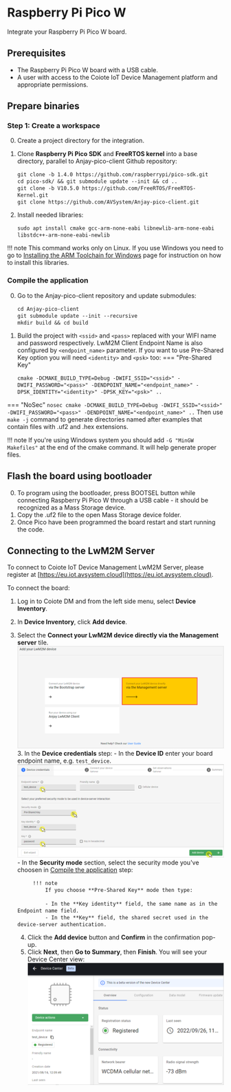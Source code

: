 # Raspberry Pi Pico W

Integrate your Raspberry Pi Pico W board.

## Prerequisites

- The Raspberry Pi Pico W board with a USB cable.
- A user with access to the Coiote IoT Device Management platform and appropriate permissions.

## Prepare binaries
### Step 1: Create a workspace

0. Create a project directory for the integration.
0. Clone **Raspberry Pi Pico SDK** and **FreeRTOS kernel** into a base directory, parallel to Anjay-pico-client Github repository:

    ```
    git clone -b 1.4.0 https://github.com/raspberrypi/pico-sdk.git
    cd pico-sdk/ && git submodule update --init && cd ..
    git clone -b V10.5.0 https://github.com/FreeRTOS/FreeRTOS-Kernel.git
    git clone https://github.com/AVSystem/Anjay-pico-client.git
    ```

0. Install needed libraries:
    ```
    sudo apt install cmake gcc-arm-none-eabi libnewlib-arm-none-eabi libstdc++-arm-none-eabi-newlib
    ```
!!! note
    This command works only on Linux. If you use Windows you need to go to [Installing the ARM Toolchain for Windows](https://mynewt.apache.org/latest/get_started/native_install/cross_tools.html#installing-the-arm-toolchain-for-windows) page for instruction on how to install this libraries.

### Compile the application
0. Go to the Anjay-pico-client repository and update submodules:
    ```
    cd Anjay-pico-client
    git submodule update --init --recursive
    mkdir build && cd build
    ```

0. Build the project with `<ssid>` and `<pass>` replaced with your WIFI name and password respectively. LwM2M Client Endpoint Name is also configured by `<endpoint_name>` parameter. If you want to use Pre-Shared Key option you will need `<identity>` and `<psk>` too:
=== "Pre-Shared Key"
    ``` psk
    cmake -DCMAKE_BUILD_TYPE=Debug -DWIFI_SSID="<ssid>" -DWIFI_PASSWORD="<pass>" -DENDPOINT_NAME="<endpoint_name>" -DPSK_IDENTITY="<identity>" -DPSK_KEY="<psk>" ..
    ```
=== "NoSec"
    ``` nosec
    cmake -DCMAKE_BUILD_TYPE=Debug -DWIFI_SSID="<ssid>" -DWIFI_PASSWORD="<pass>" -DENDPOINT_NAME="<endpoint_name>" ..
    ```
Then use `make -j` command to generate directories named after examples that contain files with .uf2 and .hex extensions.

!!! note
    If you're using Windows system you should add `-G "MinGW Makefiles"` at the end of the cmake command. It will help generate proper files.

## Flash the board using bootloader

0. To program using the bootloader, press BOOTSEL button while connecting Raspberry Pi Pico W through a USB cable - it should be recognized as a Mass Storage device.
0. Copy the .uf2 file to the open Mass Storage device folder.
0. Once Pico have been programmed the board restart and start running the code.

## Connecting to the LwM2M Server

To connect to Coiote IoT Device Management LwM2M Server, please register at [https://eu.iot.avsystem.cloud](https://eu.iot.avsystem.cloud).

To connect the board:

1. Log in to Coiote DM and from the left side menu, select **Device Inventory**.
2. In **Device Inventory**, click **Add device**.
3. Select the **Connect your LwM2M device directly via the Management server** tile.
       ![Add via Mgmt](images/mgmt_tile.png "Add via Mgmt")
    3. In the **Device credentials** step:
         - In the **Device ID** enter your board endpoint name, e.g. `test_device`.
             ![Device credentials step](images/add_mgmt_quick.png "Device credentials step")
         - In the **Security mode** section, select the security mode you've choosen in [Compile the application](#compile-the-application) step:

            !!! note
                If you choose **Pre-Shared Key** mode then type:

                - In the **Key identity** field, the same name as in the Endpoint name field.
                - In the **Key** field, the shared secret used in the device-server authentication.

    4. Click the **Add device** button and **Confirm** in the confirmation pop-up.
    5. Click **Next**, then **Go to Summary**, then **Finish**. You will see your Device Center view:  ![Registered device](images/registered_device.png "Registered device")
